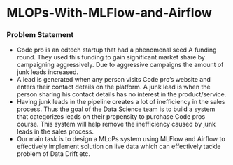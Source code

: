 # MLOPs-With-MLFlow-and-Airflow

### Problem Statement
- Code pro is an edtech startup that had a phenomenal seed A funding round. They used this funding to gain significant market share by campaigning aggressively. Due to aggressive campaigns the amount of junk leads increased.
- A lead is generated when any person visits Code pro’s website and enters their contact details on the platform. A junk lead is when the person sharing his contact details has no interest in the product/service.
- Having junk leads in the pipeline creates a lot of inefficiency in the sales process. Thus the goal of the Data Science team is to build a system that categorizes leads on their propensity to purchase Code pros course. This system will help remove the inefficiency caused by junk leads in the sales process.
- Our main task is to design a MLoPs system using MLFlow and Airflow to effectively implement solution on live data which can effectively tackle problem of Data Drift etc.
